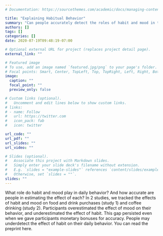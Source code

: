 ```yaml
---
# Documentation: https://sourcethemes.com/academic/docs/managing-content/

title: "Explaining Habitual Behavior"
summary: "Can people accurately detect the roles of habit and mood in their daily behavior?"
authors: []
tags: []
categories: []
date: 2020-07-19T09:48:19-07:00

# Optional external URL for project (replaces project detail page).
external_link: ""

# Featured image
# To use, add an image named `featured.jpg/png` to your page's folder.
# Focal points: Smart, Center, TopLeft, Top, TopRight, Left, Right, BottomLeft, Bottom, BottomRight.
image:
  caption: ""
  focal_point: ""
  preview_only: false

# Custom links (optional).
#   Uncomment and edit lines below to show custom links.
# links:
# - name: Follow
#   url: https://twitter.com
#   icon_pack: fab
#   icon: twitter

url_code: ""
url_pdf: ""
url_slides: ""
url_video: ""

# Slides (optional).
#   Associate this project with Markdown slides.
#   Simply enter your slide deck's filename without extension.
#   E.g. `slides = "example-slides"` references `content/slides/example-slides.md`.
#   Otherwise, set `slides = ""`.
slides: ""
---
```


What role do habit and mood play in daily behavior? And how accurate are people in estimating the effect of each? In 2 studies, we tracked the effects of habit and mood on food and drink purchases (study 1) and coffee drinking (study 2). Participants overestimated the effect of mood on their behavior, and underestimated the effect of habit. This gap persisted even when we gave participants monetary bonuses for accuracy. People may underdetect the effect of habit on their daily behavior. You can read the preprint here.